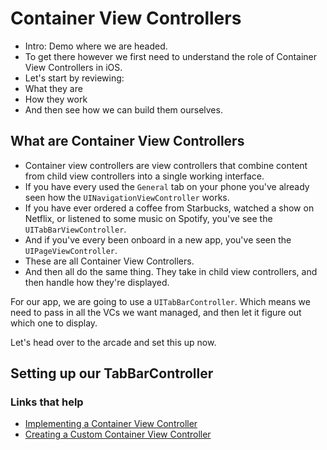 # Container View Controllers

- Intro: Demo where we are headed.
- To get there however we first need to understand the role of Container View Controllers in iOS.
- Let's start by reviewing:
 - What they are
 - How they work
 - And then see how we can build them ourselves.
 
## What are Container View Controllers

- Container view controllers are view controllers that combine content from child view controllers into a single working interface.
- If you have every used the `General` tab on your phone you've already seen how the `UINavigationViewController` works.
- If you have ever ordered a coffee from Starbucks, watched a show on Netflix, or listened to some music on Spotify, you've see the `UITabBarViewController`.
- And if you've every been onboard in a new app, you've seen the `UIPageViewController`.
- These are all Container View Controllers.
- And then all do the same thing. They take in child view controllers, and then handle how they're displayed.

For our app, we are going to use a `UITabBarController`. Which means we need to pass in all the VCs we want managed, and then let it figure out which one to display.

Let's head over to the arcade and set this up now.

## Setting up our TabBarController

### Links that help

- [Implementing a Container View Controller](https://developer.apple.com/library/archive/featuredarticles/ViewControllerPGforiPhoneOS/)
- [Creating a Custom Container View Controller](https://developer.apple.com/documentation/uikit/view_controllers/creating_a_custom_container_view_controller)